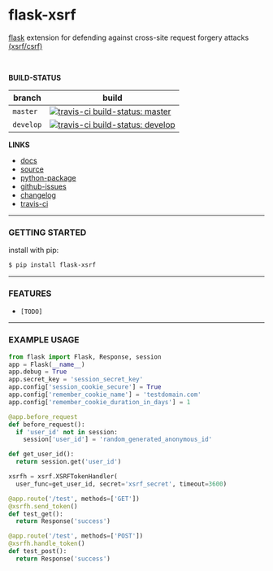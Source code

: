 flask-xsrf
==========

[flask](http://flask.pocoo.org) extension for defending against cross-site
request forgery attacks [(xsrf/csrf)](https://www.owasp.org/index.php/Cross-Site_Request_Forgery_(CSRF))

<br>

**BUILD-STATUS**

| branch | build |
| ------ | ----- |
| `master ` | [![travis-ci build-status: master](https://secure.travis-ci.org/gregorynicholas/flask-xsrf.svg?branch=master)](https://travis-ci.org/gregorynicholas/flask-xsrf/builds) |
| `develop` | [![travis-ci build-status: develop](https://secure.travis-ci.org/gregorynicholas/flask-xsrf.svg?branch=develop)](https://travis-ci.org/gregorynicholas/flask-xsrf/builds) |


**LINKS**

* [docs](http://gregorynicholas.github.io/flask-xsrf)
* [source](http://github.com/gregorynicholas/flask-xsrf)
* [python-package](http://packages.python.org/flask-xsrf)
* [github-issues](https://github.com/gregorynicholas/flask-xsrf/issues)
* [changelog](https://github.com/gregorynicholas/flask-xsrf/blob/master/CHANGES.md)
* [travis-ci](http://travis-ci.org/gregorynicholas/flask-xsrf)


-----


### GETTING STARTED


install with pip:

```sh
$ pip install flask-xsrf
```


-----


### FEATURES

* `[TODO]`



-----


### EXAMPLE USAGE


```py
from flask import Flask, Response, session
app = Flask(__name__)
app.debug = True
app.secret_key = 'session_secret_key'
app.config['session_cookie_secure'] = True
app.config['remember_cookie_name'] = 'testdomain.com'
app.config['remember_cookie_duration_in_days'] = 1

@app.before_request
def before_request():
  if 'user_id' not in session:
    session['user_id'] = 'random_generated_anonymous_id'

def get_user_id():
  return session.get('user_id')

xsrfh = xsrf.XSRFTokenHandler(
  user_func=get_user_id, secret='xsrf_secret', timeout=3600)

@app.route('/test', methods=['GET'])
@xsrfh.send_token()
def test_get():
  return Response('success')

@app.route('/test', methods=['POST'])
@xsrfh.handle_token()
def test_post():
  return Response('success')
```
